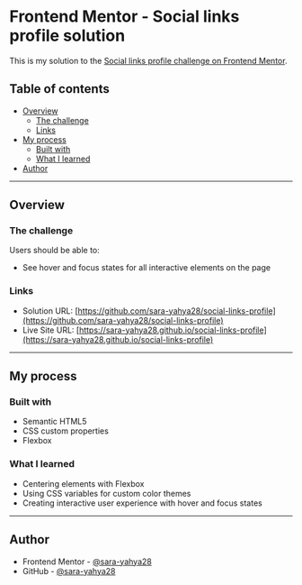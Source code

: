 # Frontend Mentor - Social links profile solution

This is my solution to the [Social links profile challenge on Frontend Mentor](https://www.frontendmentor.io/challenges/social-links-profile-UG32l9m6dQ).

## Table of contents

- [Overview](#overview)
  - [The challenge](#the-challenge)
  - [Links](#links)
- [My process](#my-process)
  - [Built with](#built-with)
  - [What I learned](#what-i-learned)
- [Author](#author)

---

## Overview

### The challenge

Users should be able to:

- See hover and focus states for all interactive elements on the page

### Links

- Solution URL: [https://github.com/sara-yahya28/social-links-profile](https://github.com/sara-yahya28/social-links-profile)
- Live Site URL: [https://sara-yahya28.github.io/social-links-profile](https://sara-yahya28.github.io/social-links-profile)

---

## My process

### Built with

- Semantic HTML5
- CSS custom properties
- Flexbox

### What I learned

- Centering elements with Flexbox
- Using CSS variables for custom color themes
- Creating interactive user experience with hover and focus states

---

## Author

- Frontend Mentor - [@sara-yahya28](https://www.frontendmentor.io/profile/sara-yahya28)
- GitHub - [@sara-yahya28](https://github.com/sara-yahya28)
